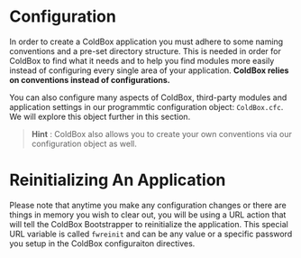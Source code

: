 # Configuration

In order to create a ColdBox application you must adhere to some naming conventions and a pre-set directory structure. This is needed in order for ColdBox to find what it needs and to help you find modules more easily instead of configuring every single area of your application.  **ColdBox relies on conventions instead of configurations.**

You can also configure many aspects of ColdBox, third-party modules and application settings in our programmtic configuration object: `ColdBox.cfc`.  We will explore this object further in this section.

> **Hint** : ColdBox also allows you to create your own conventions via our configuration object as well.

# Reinitializing An Application
Please note that anytime you make any configuration changes or there are things in memory you wish to clear out, you will be using a URL action that will tell the ColdBox Bootstrapper to reinitialize the application.  This special URL variable is called `fwreinit` and can be any value or a specific password you setup in the ColdBox configuraiton directives.
